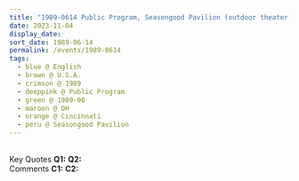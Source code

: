 ```yaml
---
title: "1989-0614 Public Program, Seasongood Pavilion (outdoor theater), 1600 Art Museum Dr, Elden Park, Cincinnati, OH, U.S.A."
date: 2023-11-04
display_date: 
sort_date: 1989-06-14
permalink: /events/1989-0614
tags:
  - blue @ English
  - brown @ U.S.A.
  - crimson @ 1989
  - deeppink @ Public Program
  - green @ 1989-06
  - maroon @ OH
  - orange @ Cincinnati
  - peru @ Seasongood Pavilion
---
```


<br>

<wave-list>
  <list-title color="DarkSeaGreen" width="55">Key Quotes</list-title>
  <list-item color="BlanchedAlmond" width="280"><b>Q1:</b> <i></i></list-item>
  <list-item color="Lavender" width="280"><b>Q2:</b> <i></i></list-item>
</wave-list>

<br>

<wave-list>
  <list-title color="DarkSeaGreen" width="55">Comments</list-title>
  <list-item color="BlanchedAlmond" width="280"><b>C1:</b> <i></i></list-item>
  <list-item color="Lavender" width="280"><b>C2:</b> <i></i></list-item>
</wave-list>